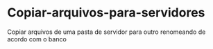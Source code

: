 # Copiar-arquivos-para-servidores
Copiar arquivos de uma pasta de servidor para outro renomeando de acordo com o banco
